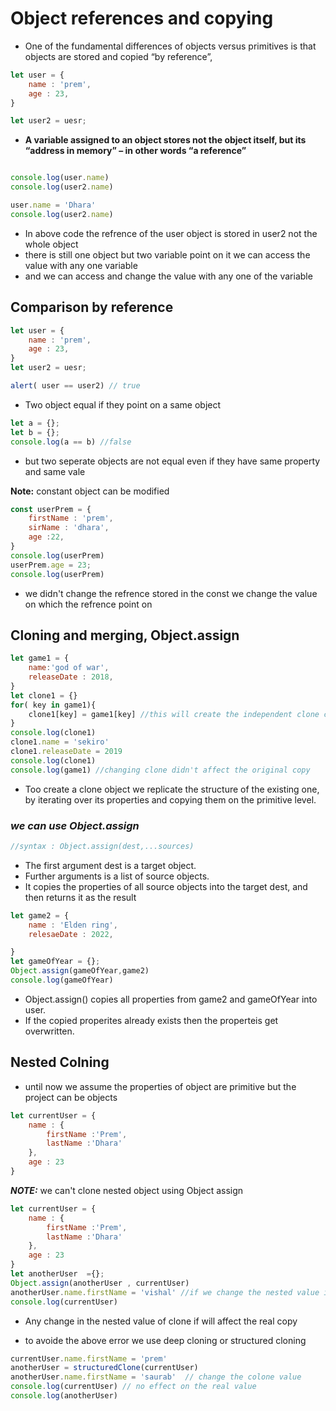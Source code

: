 # Object references and copying
+ One of the fundamental differences of objects versus primitives is that objects are stored and copied “by reference”,


```javascript
let user = {
    name : 'prem',
    age : 23,
}

let user2 = uesr;

```
+ **A variable assigned to an object stores not the object itself, but its “address in memory” – in other words “a reference”**

```js

console.log(user.name)
console.log(user2.name)

user.name = 'Dhara'
console.log(user2.name)

```

+ In above code the refrence of the user object is stored in user2 not the whole object
+ there is still one object but two variable point on it we can access the value with any one variable
+ and we can access and change the value with any one of the variable


## **Comparison by reference**


```js
let user = {
    name : 'prem',
    age : 23,
}
let user2 = uesr;

alert( user == user2) // true
```
+ Two object equal if they point on a same object


```js
let a = {};
let b = {};
console.log(a == b) //false
```
- but two seperate objects are not equal even if they have same property and same vale



**Note:** constant object can be modified 
```js
const userPrem = {
    firstName : 'prem',
    sirName : 'dhara',
    age :22,
}
console.log(userPrem)
userPrem.age = 23;
console.log(userPrem)
```

+ we didn't change the refrence stored in the const we change the value on which the refrence point on

## **Cloning and merging, Object.assign**
```js
let game1 = {
    name:'god of war',
    releaseDate : 2018,
}
let clone1 = {}
for( key in game1){
    clone1[key] = game1[key] //this will create the independent clone changing values didn't affect original copy
}
console.log(clone1)
clone1.name = 'sekiro'
clone1.releaseDate = 2019
console.log(clone1)
console.log(game1) //changing clone didn't affect the original copy
```
+ Too create a clone object we replicate the structure of the existing one, by iterating over its properties and copying them on the primitive level.

### ***we can use Object.assign*** 
```js
//syntax : Object.assign(dest,...sources)
```
+ The first argument dest is a target object.
+ Further arguments is a list of source objects.
+ It copies the properties of all source objects into the target dest, and then returns it as the result

```js
let game2 = {
    name : 'Elden ring',
    relesaeDate : 2022,

}
let gameOfYear = {};
Object.assign(gameOfYear,game2)
console.log(gameOfYear)
```

+ Object.assign() copies all properties from game2 and gameOfYear into user.
+ If the copied properites already exists then the properteis get overwritten.

## **Nested Colning**

+ until now we assume the properties of object are primitive but the project can be objects
```js
let currentUser = {
    name : {
        firstName :'Prem',
        lastName :'Dhara'
    },
    age : 23
}
```
***NOTE:*** we can't clone nested object using Object assign
```js
let currentUser = {
    name : {
        firstName :'Prem',
        lastName :'Dhara'
    },
    age : 23
}
let anotherUser  ={};
Object.assign(anotherUser , currentUser)
anotherUser.name.firstName = 'vishal' //if we change the nested value in clone if will affect original copy 
console.log(currentUser)
``` 
+ Any change in the nested value of clone if will affect the real copy 

+ to avoide the above error we use deep cloning or structured cloning
```js
currentUser.name.firstName = 'prem'
anotherUser = structuredClone(currentUser)
anotherUser.name.firstName = 'saurab'  // change the colone value
console.log(currentUser) // no effect on the real value
console.log(anotherUser)
```

